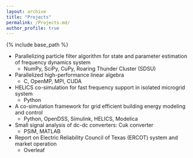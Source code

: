 ```yaml
---
layout: archive
title: "Projects"
permalink: /Projects.md/
author_profile: true
---
```


{% include base_path %}

* Parallelizing particle filter algorithm for state and parameter estimation of frequency dynamics system
   * NumPy, SciPy, CuPy, Roaring Thunder Cluster (SDSU)
* Parallelized high-performance linear algebra
   * C, OpenMP, MPI, CUDA
* HELICS co-simulation for fast frequency support in isolated microgrid system
   * Python
* A co-simulation framework for grid efficient building energy modeling and control
   * Python, OpenDSS, Simulink, HELICS, Modelica
* Small signal analysis of dc-dc converters: Cuk converter
   * PSIM, MATLAB
* Report on Electric Reliability Council of Texas (ERCOT) system and market operation
   * Overleaf
